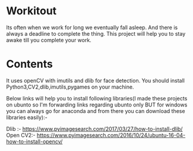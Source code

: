 # Workitout
Its often when we work for long we eventually fall asleep. 
And there is always a deadline to complete the thing.
This project will help you to stay awake till you complete your work.

# Contents
It uses openCV with imutils and dlib for face detection.
You should install Python3,CV2,dlib,imutils,pygames on your machine.

Below links will help you to install following libraries(I made these projects on ubunto so I'm forwarding links regarding ubunto
only BUT for windows you can always go for anaconda and from there you can download these libraries easily):-

Dlib :- https://www.pyimagesearch.com/2017/03/27/how-to-install-dlib/ 
Open CV2:- https://www.pyimagesearch.com/2016/10/24/ubuntu-16-04-how-to-install-opencv/


